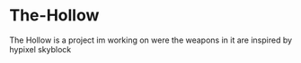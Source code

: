 # The-Hollow

The Hollow is a project im working on were the weapons in it are inspired by hypixel skyblock
